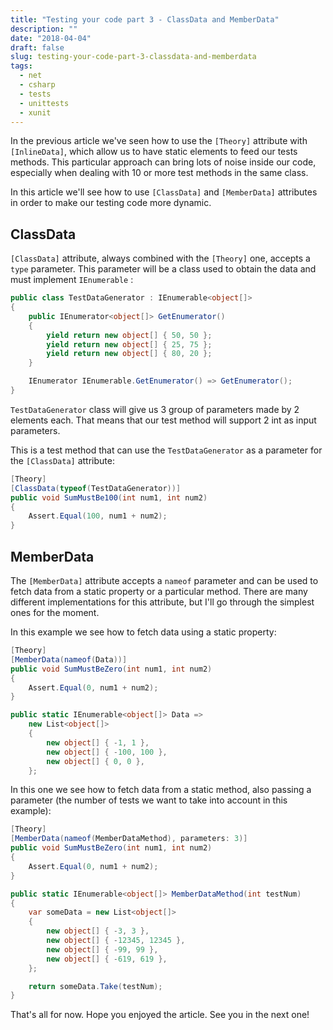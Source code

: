 ```yaml
---
title: "Testing your code part 3 - ClassData and MemberData"
description: ""
date: "2018-04-04"
draft: false
slug: testing-your-code-part-3-classdata-and-memberdata
tags: 
  - net
  - csharp
  - tests
  - unittests
  - xunit
---
```


In the previous article we've seen how to use the `[Theory]` attribute with `[InlineData]`, which allow us to have static elements to feed our tests methods. This particular approach can bring lots of noise inside our code, especially when dealing with 10 or more test methods in the same class.

In this article we'll see how to use `[ClassData]` and `[MemberData]` attributes in order to make our testing code more dynamic.

## ClassData

`[ClassData]` attribute, always combined with the `[Theory]` one, accepts a `type` parameter. This parameter will be a class used to obtain the data and must implement `IEnumerable` :

```csharp
public class TestDataGenerator : IEnumerable<object[]>  
{
    public IEnumerator<object[]> GetEnumerator()
    {
        yield return new object[] { 50, 50 };
        yield return new object[] { 25, 75 };
        yield return new object[] { 80, 20 };
    }

    IEnumerator IEnumerable.GetEnumerator() => GetEnumerator();
}
```

`TestDataGenerator` class will give us 3 group of parameters made by 2 elements each. That means that our test method will support 2 int as input parameters.

This is a test method that can use the `TestDataGenerator` as a parameter for the `[ClassData]` attribute:

```csharp
[Theory]
[ClassData(typeof(TestDataGenerator))]
public void SumMustBe100(int num1, int num2)
{
    Assert.Equal(100, num1 + num2);
}
```

## MemberData

The `[MemberData]` attribute accepts a `nameof` parameter and can be used to fetch data from a static property or a particular method. There are many different implementations for this attribute, but I'll go through the simplest ones for the moment.

In this example we see how to fetch data using a static property:

```csharp
[Theory]
[MemberData(nameof(Data))]
public void SumMustBeZero(int num1, int num2)
{
    Assert.Equal(0, num1 + num2);
}

public static IEnumerable<object[]> Data =>
    new List<object[]>
    {
        new object[] { -1, 1 },
        new object[] { -100, 100 },
        new object[] { 0, 0 },
    };
```

In this one we see how to fetch data from a static method, also passing a parameter (the number of tests we want to take into account in this example):

```csharp
[Theory]
[MemberData(nameof(MemberDataMethod), parameters: 3)]
public void SumMustBeZero(int num1, int num2)
{
    Assert.Equal(0, num1 + num2);
}

public static IEnumerable<object[]> MemberDataMethod(int testNum)
{
    var someData = new List<object[]>
    {
        new object[] { -3, 3 },
        new object[] { -12345, 12345 },
        new object[] { -99, 99 },
        new object[] { -619, 619 },
    };

    return someData.Take(testNum);
}
```

That's all for now. Hope you enjoyed the article. See you in the next one!

